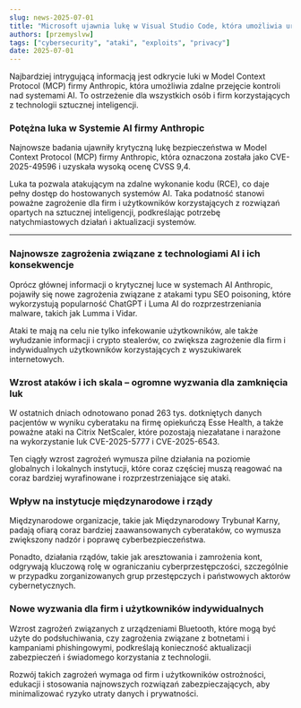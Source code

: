 ```yaml
---
slug: news-2025-07-01
title: "Microsoft ujawnia lukę w Visual Studio Code, która umożliwia uruchomienie złośliwego kodu na komputerach deweloperów!"
authors: [przemyslvw]
tags: ["cybersecurity", "ataki", "exploits", "privacy"]
date: 2025-07-01
---
```


Najbardziej intrygującą informacją jest odkrycie luki w Model Context Protocol (MCP) firmy Anthropic, która umożliwia zdalne przejęcie kontroli nad systemami AI. To ostrzeżenie dla wszystkich osób i firm korzystających z technologii sztucznej inteligencji.
<!-- truncate -->
### Potężna luka w Systemie AI firmy Anthropic

Najnowsze badania ujawniły krytyczną lukę bezpieczeństwa w Model Context Protocol (MCP) firmy Anthropic, która oznaczona została jako CVE-2025-49596 i uzyskała wysoką ocenę CVSS 9,4.

Luka ta pozwala atakującym na zdalne wykonanie kodu (RCE), co daje pełny dostęp do hostowanych systemów AI. Taka podatność stanowi poważne zagrożenie dla firm i użytkowników korzystających z rozwiązań opartych na sztucznej inteligencji, podkreślając potrzebę natychmiastowych działań i aktualizacji systemów.


---

### Najnowsze zagrożenia związane z technologiami AI i ich konsekwencje

Oprócz głównej informacji o krytycznej luce w systemach AI Anthropic, pojawiły się nowe zagrożenia związane z atakami typu SEO poisoning, które wykorzystują popularność ChatGPT i Luma AI do rozprzestrzeniania malware, takich jak Lumma i Vidar.

Ataki te mają na celu nie tylko infekowanie użytkowników, ale także wyłudzanie informacji i crypto stealerów, co zwiększa zagrożenie dla firm i indywidualnych użytkowników korzystających z wyszukiwarek internetowych.


### Wzrost ataków i ich skala – ogromne wyzwania dla zamknięcia luk

W ostatnich dniach odnotowano ponad 263 tys. dotkniętych danych pacjentów w wyniku cyberataku na firmę opiekuńczą Esse Health, a także poważne ataki na Citrix NetScaler, które pozostają niezałatane i narażone na wykorzystanie luk CVE-2025-5777 i CVE-2025-6543.

Ten ciągły wzrost zagrożeń wymusza pilne działania na poziomie globalnych i lokalnych instytucji, które coraz częściej muszą reagować na coraz bardziej wyrafinowane i rozprzestrzeniające się ataki.


### Wpływ na instytucje międzynarodowe i rządy

Międzynarodowe organizacje, takie jak Międzynarodowy Trybunał Karny, padają ofiarą coraz bardziej zaawansowanych cyberataków, co wymusza zwiększony nadzór i poprawę cyberbezpieczeństwa.

Ponadto, działania rządów, takie jak aresztowania i zamrożenia kont, odgrywają kluczową rolę w ograniczaniu cyberprzestępczości, szczególnie w przypadku zorganizowanych grup przestępczych i państwowych aktorów cybernetycznych.


### Nowe wyzwania dla firm i użytkowników indywidualnych

Wzrost zagrożeń związanych z urządzeniami Bluetooth, które mogą być użyte do podsłuchiwania, czy zagrożenia związane z botnetami i kampaniami phishingowymi, podkreślają konieczność aktualizacji zabezpieczeń i świadomego korzystania z technologii.

Rozwój takich zagrożeń wymaga od firm i użytkowników ostrożności, edukacji i stosowania najnowszych rozwiązań zabezpieczających, aby minimalizować ryzyko utraty danych i prywatności.


